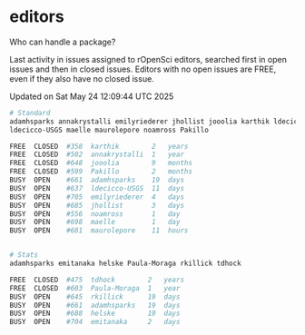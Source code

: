 # editors

Who can handle a package?

Last activity in issues assigned to rOpenSci editors, searched first in open
issues and then in closed issues. Editors with no open issues are FREE, even if
they also have no closed issue.


Updated on Sat May 24 12:09:44 UTC 2025

```bash
# Standard
adamhsparks annakrystalli emilyriederer jhollist jooolia karthik ldecicco
ldecicco-USGS maelle maurolepore noamross Pakillo

FREE  CLOSED  #358  karthik        2   years
FREE  CLOSED  #502  annakrystalli  1   year
FREE  CLOSED  #648  jooolia        9   months
FREE  CLOSED  #599  Pakillo        2   months
BUSY  OPEN    #661  adamhsparks    19  days
BUSY  OPEN    #637  ldecicco-USGS  11  days
BUSY  OPEN    #705  emilyriederer  4   days
BUSY  OPEN    #685  jhollist       3   days
BUSY  OPEN    #556  noamross       1   day
BUSY  OPEN    #698  maelle         1   day
BUSY  OPEN    #681  maurolepore    11  hours


# Stats
adamhsparks emitanaka helske Paula-Moraga rkillick tdhock

FREE  CLOSED  #475  tdhock        2   years
FREE  CLOSED  #603  Paula-Moraga  1   year
BUSY  OPEN    #645  rkillick      19  days
BUSY  OPEN    #661  adamhsparks   19  days
BUSY  OPEN    #688  helske        19  days
BUSY  OPEN    #704  emitanaka     2   days
```
